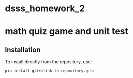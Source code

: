 # dsss_homework_2

math quiz game and unit test
=====================

## Installation

To install directly from the repository, use:

```bash
pip install git+<link-to-repository.git>
